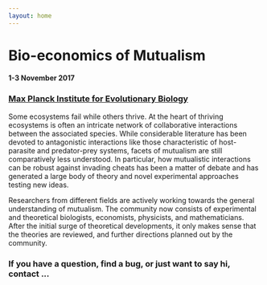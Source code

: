 ```yaml
---
layout: home
---
```

# Bio-economics of Mutualism
#### 1-3 November 2017

### [Max Planck Institute for Evolutionary Biology](http://www.evolbio.mpg.de)



Some ecosystems fail while others thrive.
At the heart of thriving ecosystems is often an intricate network of collaborative interactions between the associated species. While considerable literature has been devoted to antagonistic interactions like those characteristic of host-parasite and predator-prey systems, facets of mutualism are still comparatively less understood.
In particular, how mutualistic interactions can be robust against invading cheats has been a matter of debate and has generated a large body of theory and novel experimental approaches testing new ideas.

Researchers from different fields are actively working towards the general understanding of mutualism. The community now consists of experimental and theoretical biologists, economists, physicists, and mathematicians. After the initial surge of theoretical developments, it only makes sense that the theories are reviewed, and further directions planned out by the community.

### If you have a question, find a bug, or just want to say hi, contact ...
